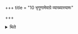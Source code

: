 +++
title = "10 भृगूणामेवाग्रे व्याख्यास्यामः"

+++

<details><summary>थिते</summary>

भृगूणामेवाग्रे व्याख्यास्यामः १०
</details>
